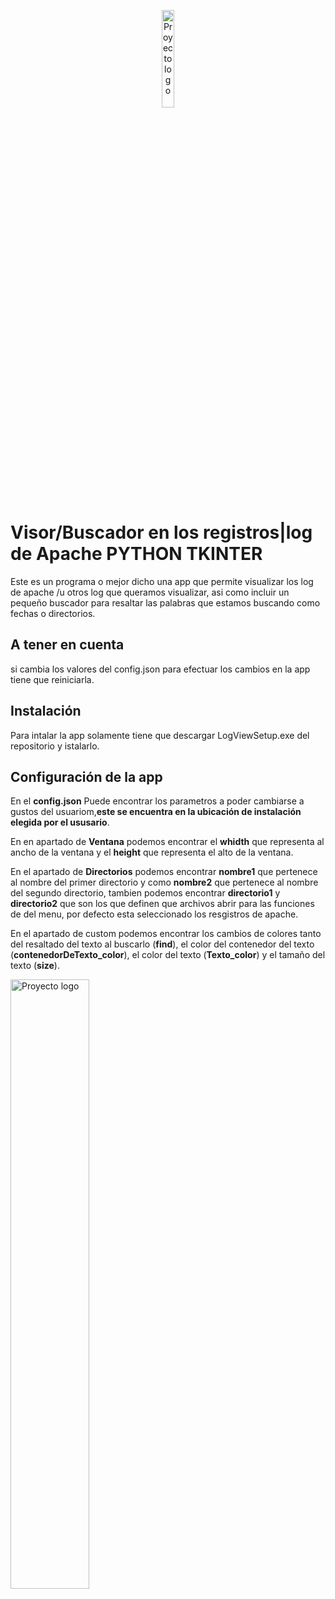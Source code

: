<p align="center">
 <img width=20% height=20% src="https://i.imgur.com/bGizZPd.png" alt="Proyecto logo">
 <h1> Visor/Buscador en los registros|log de Apache PYTHON TKINTER</h1>
</p>

<p>Este es un programa o mejor dicho una app que permite visualizar los log de apache /u otros log que queramos visualizar, asi como incluir un pequeño buscador para resaltar las palabras que estamos buscando como fechas o directorios.</p>

<h2>A tener en cuenta</h2>
<p>si cambia los valores del config.json para efectuar los cambios en la app tiene que reiniciarla.</p>

<h2>Instalación</h2>

<p>Para intalar la app solamente tiene que descargar LogViewSetup.exe del repositorio y istalarlo.</p>

<h2>Configuración de la app</h2>
<p align="center">
 <p>En el <strong>config.json</strong> Puede encontrar los parametros a poder cambiarse a gustos del usuariom,<strong>este se encuentra en la ubicación de instalación elegida por el ususario</strong>.</p>
 <p>En en apartado de <strong>Ventana</strong> podemos encontrar el <strong>whidth</strong> que representa al ancho de la ventana y el <strong>height</strong> que representa el alto de la ventana.</p>
 <p>En el apartado de <strong>Directorios</strong> podemos encontrar <strong>nombre1</strong> que pertenece al nombre del primer directorio y como <strong>nombre2</strong> que pertenece al nombre del segundo directorio, tambien podemos encontrar <strong>directorio1</strong> y <strong>directorio2</strong> que son los que definen que archivos abrir para las funciones de del menu, por defecto esta seleccionado los resgistros de apache.</p>
 <p>En el apartado de custom podemos encontrar los cambios de colores tanto del resaltado del texto al buscarlo (<strong>find</strong>), el color del contenedor del texto (<strong>contenedorDeTexto_color</strong>), el color del texto (<strong>Texto_color</strong>) y el tamaño del texto (<strong>size</strong>).</p>
 <img width=50% height=50% src="https://i.imgur.com/Net7sIi.png" alt="Proyecto logo">
</p>
